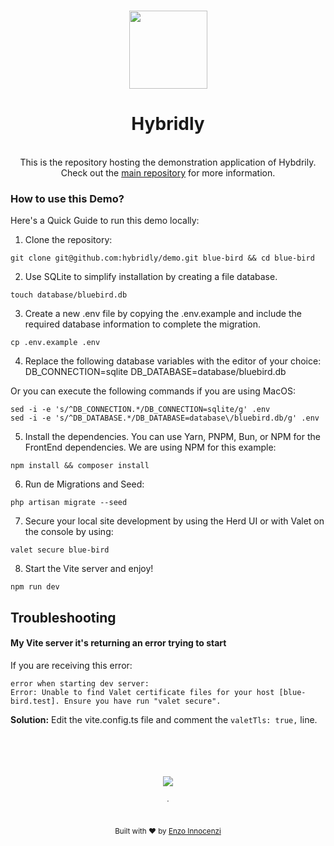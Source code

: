 <br>

<p align="center">
  <img src="https://github.com/hybridly/hybridly/raw/0.x/.github/assets/logo-shadow.svg" style="width:125px;" />
</p>

<h1 align="center">Hybridly</h1>


<div align="center">
  <br />
  This is the repository hosting the demonstration application of Hybdrily.
  <br />
  Check out the <a href="https://github.com/hybridly/hybridly">main repository</a> for more information.
</div>


### How to use this Demo?
Here's a Quick Guide to run this demo locally:

1. Clone the repository:

```batch
git clone git@github.com:hybridly/demo.git blue-bird && cd blue-bird
```

2. Use SQLite to simplify installation by creating a file database.

```batch
touch database/bluebird.db
```

3. Create a new .env file by copying the .env.example and include the required database information to complete the migration.

```batch
cp .env.example .env
```

4. Replace the following database variables with the editor of your choice:
DB_CONNECTION=sqlite
DB_DATABASE=database/bluebird.db

Or you can execute the following commands if you are using MacOS:
```
sed -i -e 's/^DB_CONNECTION.*/DB_CONNECTION=sqlite/g' .env
sed -i -e 's/^DB_DATABASE.*/DB_DATABASE=database\/bluebird.db/g' .env
```

5. Install the dependencies. You can use Yarn, PNPM, Bun, or NPM for the FrontEnd dependencies. We are using NPM for this example:

```batch
npm install && composer install
```

6. Run de Migrations and Seed:

```batch
php artisan migrate --seed
```

7. Secure your local site development by using the Herd UI or with Valet on the console by using:

```batch
valet secure blue-bird
```

8. Start the Vite server and enjoy!

```batch
npm run dev
```

## Troubleshooting

#### My Vite server it's returning an error trying to start
If you are receiving this error:
```
error when starting dev server:
Error: Unable to find Valet certificate files for your host [blue-bird.test]. Ensure you have run "valet secure".
```
**Solution:**
Edit the vite.config.ts file and comment the `valetTls: true,` line.


<p align="center">
  <br />
  <br />
  <br />
  <br />
  <img src='https://cdn.jsdelivr.net/gh/innocenzi/static@latest/sponsorkit/sponsors.svg'/>
  <br />
  <br />
  <sub>·</sub>
  <br />
  <br />
  <br />
  <sub>
    Built with ❤︎ by <a href="https://github.com/enzoinnocenzi">Enzo Innocenzi</a>
  </sub>
</p>
